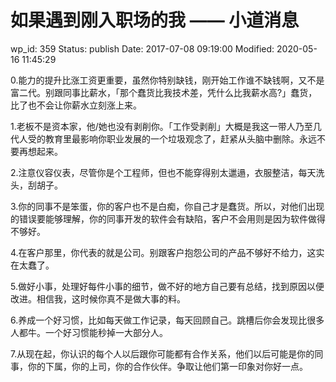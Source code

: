 # 如果遇到刚入职场的我 —— 小道消息


wp_id: 359
Status: publish
Date: 2017-07-08 09:19:00
Modified: 2020-05-16 11:45:29


0.能力的提升比涨工资更重要，虽然你特别缺钱，刚开始工作谁不缺钱啊，又不是富二代。别跟同事比薪水，「那个蠢货比我技术差，凭什么比我薪水高?」蠢货，比了也不会让你薪水立刻涨上来。

1.老板不是资本家，他/她也没有剥削你。「工作受剥削」大概是我这一带人乃至几代人受的教育里最影响你职业发展的一个垃圾观念了，赶紧从头脑中删除。永远不要再想起来。

2.注意仪容仪表，尽管你是个工程师，但也不能穿得别太邋遢，衣服整洁，每天洗头，刮胡子。

3.你的同事不是笨蛋，你的客户也不是白痴，你自己才是蠢货。所以，对他们出现的错误要能够理解，你的同事开发的软件会有缺陷，客户不会用则是因为软件做得不够好。

4.在客户那里，你代表的就是公司。别跟客户抱怨公司的产品不够好不给力，这实在太蠢了。

5.做好小事，处理好每件小事的细节，做不好的地方自己要有总结，找到原因以便改进。相信我，这时候你真不是做大事的料。

6.养成一个好习惯，比如每天做工作记录，每天回顾自己。跳槽后你会发现比很多人都牛。一个好习惯能秒掉一大部分人。

7.从现在起，你认识的每个人以后跟你可能都有合作关系，他们以后可能是你的同事，你的下属，你的上司，你的合作伙伴。争取让他们第一印象对你好一点。